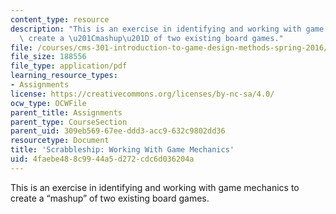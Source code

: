 ```yaml
---
content_type: resource
description: "This is an exercise in identifying and working with game mechanics to\
  \ create a \u201Cmashup\u201D of two existing board games."
file: /courses/cms-301-introduction-to-game-design-methods-spring-2016/4faebe488c9944a5d272cdc6d036204a_MITCMS_301S16_Assigment3.pdf
file_size: 188556
file_type: application/pdf
learning_resource_types:
- Assignments
license: https://creativecommons.org/licenses/by-nc-sa/4.0/
ocw_type: OCWFile
parent_title: Assignments
parent_type: CourseSection
parent_uid: 309eb569-67ee-ddd3-acc9-632c9802dd36
resourcetype: Document
title: 'Scrabbleship: Working With Game Mechanics'
uid: 4faebe48-8c99-44a5-d272-cdc6d036204a
---
```

This is an exercise in identifying and working with game mechanics to create a “mashup” of two existing board games.
